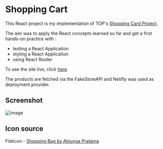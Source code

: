 # Shopping Cart

This React project is my implementation of TOP's [Shopping Card Project](https://www.theodinproject.com/lessons/react-new-shopping-cart).

The aim was to apply the React concepts learned so far and get a first hands-on practice with :
- testing a React Application
- styling a React Application
- using React Router

To see the site live, click [here](https://bellitabellota-shopping-cart.netlify.app/).

The products are fetched via the FakeStoreAPI and Netifly was used as deployment provider.

## Screenshot
![image](https://github.com/user-attachments/assets/8545c48c-c3a8-4413-83a9-40445f444695)

## Icon source

Flaticon - [Shopping Bag by Abiyoga Pratama ](https://www.flaticon.com/free-icons/shopping-bag)


